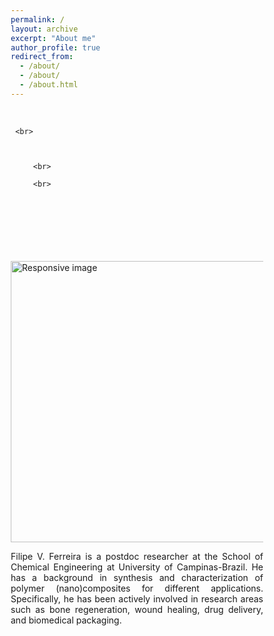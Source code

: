 ```yaml
---
permalink: /
layout: archive
excerpt: "About me"
author_profile: true
redirect_from: 
  - /about/
  - /about/
  - /about.html
---
```


<head>
<meta name="viewport" content="width=device-width, initial-scale=1">
<style>
* {
  box-sizing: border-box;
}
	
	
/* Create two equal columns that floats next to each other */
.column {
  float: left;
  width: 50%;
  padding: 10px;
 /* height: 700px;  Should be removed. Only for demonstration */
}

/* Clear floats after the columns */
.row:after {
  content: "";
  display: table;
  clear: both;
}
</style>
</head> 


<body>
 
<div class="row" style="background:transparent url('/images/tijolo.jpg') no-repeat center center /cover">
<br>



	 <br>



       	 <br>

		 <br>

 <br>



 </br>
	
	

 </br>

 </br>   
 </br>

 </br>
	<div class="column">
    <img class="img-circle" src="{{ site.baseurl }}images/azul.jpeg" alt="Responsive image" width="450">
  </div>
  <div class="column">
     <p style='text-align: justify;'>Filipe V. Ferreira is a postdoc researcher at the School of Chemical Engineering at University of Campinas-Brazil. He has a background in synthesis and characterization of polymer (nano)composites for different applications. Specifically, he has been actively involved in research areas such as bone regeneration, wound healing, drug delivery, and biomedical packaging.</p>
  </div>
</div>

</body>
